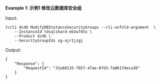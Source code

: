 **Example 1: 示例1 修改云数据库安全组**



Input: 

```
tccli dcdb ModifyDBInstanceSecurityGroups --cli-unfold-argument  \
    --InstanceId tdsqlshard-eb2w7dto \
    --Product dcdb \
    --SecurityGroupIds sg-ajr1jzgj
```

Output: 
```
{
    "Response": {
        "RequestId": "31a60135-7057-47ae-8fd3-7a0617deca38"
    }
}
```

